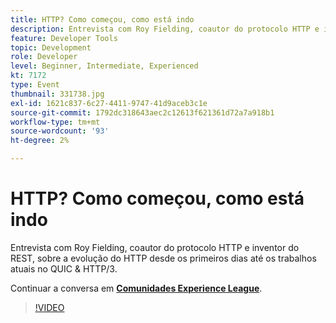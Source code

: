 ```yaml
---
title: HTTP? Como começou, como está indo
description: Entrevista com Roy Fielding, coautor do protocolo HTTP e inventor do REST, sobre a evolução do HTTP desde os primeiros dias até os trabalhos atuais no QUIC & HTTP/3. Esta sessão foi entregue como parte do evento Conteúdo do Adobe Developers Live.
feature: Developer Tools
topic: Development
role: Developer
level: Beginner, Intermediate, Experienced
kt: 7172
type: Event
thumbnail: 331738.jpg
exl-id: 1621c837-6c27-4411-9747-41d9aceb3c1e
source-git-commit: 1792dc318643aec2c12613f621361d72a7a918b1
workflow-type: tm+mt
source-wordcount: '93'
ht-degree: 2%

---
```


# HTTP? Como começou, como está indo

Entrevista com Roy Fielding, coautor do protocolo HTTP e inventor do REST, sobre a evolução do HTTP desde os primeiros dias até os trabalhos atuais no QUIC &amp; HTTP/3.

Continuar a conversa em **[Comunidades Experience League](https://adobe.ly/36Yd3v6)**.

>[!VIDEO](https://video.tv.adobe.com/v/331738/?quality=12&learn=on&hidetitle=true)
